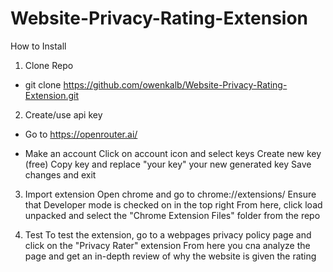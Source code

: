 # Website-Privacy-Rating-Extension

How to Install
1. Clone Repo
* git clone https://github.com/owenkalb/Website-Privacy-Rating-Extension.git

2. Create/use api key
* Go to https://openrouter.ai/
- Make an account
Click on account icon and select keys
Create new key (free)
Copy key and replace "your key" your new generated key
Save changes and exit

3. Import extension
Open chrome and go to chrome://extensions/
Ensure that Developer mode is checked on in the top right
From here, click load unpacked and select the "Chrome Extension Files" folder from the repo

4. Test
To test the extension, go to a webpages privacy policy page and click on the "Privacy Rater" extension
From here you cna analyze the page and get an in-depth review of why the website is given the rating
